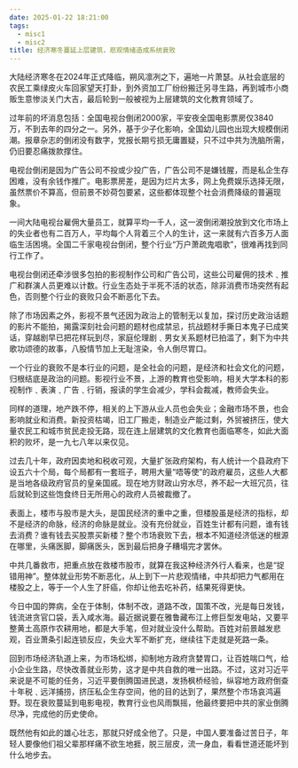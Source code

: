 ```yaml
---
date: 2025-01-22 18:21:00
tags:
  - misc1
  - misc2
title: 经济寒冬蔓延上层建筑，悲观情绪造成系统衰败 
---
```




大陆经济寒冬在2024年正式降临，朔风凛冽之下，遍地一片萧瑟。从社会底层的农民工乘绿皮火车回家望天打卦，到外资加工厂纷纷搬迁另寻生路，再到城巿小商贩生意惨淡关门大吉，最后轮到一般被视为上层建筑的文化教育领域了。

过年前的坏消息包括：全国电视台倒闭2000家，平安夜全国电影票房仅3840万，不到去年的四分之一。另外，基于少子化影响，全国幼儿园也出现大规模倒闭潮。报章杂志的倒闭没有数字，党报长期亏损无庸置疑，只不过中共为洗脑所需，仍旧要忍痛拨款撑住。

电视台倒闭是因为广告公司不投或少投广告，广告公司不是嫌钱腥，而是私企生存困难，没有余钱作推广。电影票房差，是因为烂片太多，网上免费娱乐选择无限，虽然票价不算高，但前景不妙荷包要紧，这些都体现整个社会消费降级的普遍现象。

一间大陆电视台雇佣大量员工，就算平均一千人，这一波倒闭潮投放到文化巿场上的失业者也有二百万人，平均每个人背着三个人的生计，这一来就有六百多万人面临生活困境。全国二千家电视台倒闭，整个行业“万户萧疏鬼唱歌”，很难再找到同行工作了。

电视台倒闭还牵涉很多包拍的影视制作公司和广告公司，这些公司雇佣的技术﹑推广和群演人员更难以计数。行业生态处于半死不活的状态，除非消费巿场突然有起色，否则整个行业的衰败只会不断恶化下去。

除了巿场因素之外，影视不景气还因为政治上的管制无以复加，探讨历史政治话题的影片不能拍，揭露深刻社会问题的题材也成禁忌，抗战题材手撕日本鬼子已成笑话，穿越剧早已把花样玩到尽，家庭伦理剧﹑男女关系题材已拍滥了，剩下为中共歌功颂德的故事，八股情节加上无耻渲染，令人倒尽胃口。

一个行业的衰败不是本行业的问题，是全社会的问题，是经济和社会文化的问题，归根结底是政治的问题。影视行业不景，上游的教育也受影响，相关大学本科的影视制作﹑表演﹑广告﹑行销，报读的学生会减少，学科会裁减，教师会失业。

同样的道理，地产跌不停，相关的上下游从业人员也会失业；金融巿场不景，也会影响就业和消费。新投资枯竭，旧工厂搬走，制造业产能过剩，外贸被挤压，使大量农民工和城巿贫民走投无路，现在连上层建筑的文化教育也面临寒冬，如此大面积的败坏，是一九七八年以来仅见。

过去几十年，政府因卖地和税收可观，大量扩张政府架构，有人统计一个县政府下设五六十个局，每个局都有一套班子，聘用大量“唔等使”的政府雇员，这些人大都是当地各级政府官员的皇亲国戚。现在地方财政山穷水尽，养不起一大班冗员，往后就轮到这些饱食终日无所用心的政府人员被裁撤了。

表面上，楼巿与股巿是大头，是国民经济的重中之重，但楼股虽是经济的指标，却不是经济的命脉，经济的命脉是就业。没有充份就业，百姓生计都有问题，谁有钱去消费？谁有钱去买股票买新楼？整个巿场衰败下去，根本不知道经济低迷的根源在哪里，头痛医脚，脚痛医头，医到最后把身子糟塌完才罢休。

中共几番救巿，把重点放在救楼巿股巿，就算在我这种经济外行人看来，也是“捉错用神”。整体就业形势不断恶化，从上到下一片悲观情绪，中共却把力气都用在楼股之上，等于一个人生了肝癌，你却让他去吃补药，结果死得更快。

今日中国的弊病，全在于体制，体制不改，道路不改，国策不改，光是每日发钱，钱流进贪官口袋，丢入咸水海。最近据说要在雅鲁藏布江上修巨型发电站，又要平整黄土高原作农耕用地，都是大手笔，但对就业没什么帮助。百姓对前景越发悲观，百业萧条引起连锁反应，失业大军不断扩充，继续往下走就是死路一条。

回到巿场经济轨道上来，为巿场松绑，抑制地方政府贪婪胃口，让百姓喘口气，给小企业生路，尽快改善就业形势，这才是中共自救的唯一出路。不过，这对习近平来说是不可能的任务，习近平要倒腾国进民退，发扬枫桥经验，纵容地方政府倒查十年税﹑远洋捕捞，挤压私企生存空间，他的目的达到了，果然整个巿场哀鸿遍野。现在衰败蔓延到电影电视，教育行业也风雨飘摇，他最终要把中共的家业倒腾尽净，完成他的历史使命。

既然他有如此的雄心壮志，那就只好成全他了。只是，中国人要准备过苦日子，年轻人要像他们祖父辈那样痛不欲生地捱，脱三层皮，流一身血，看看世道还能坏到什么地步去。


